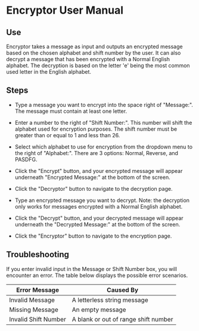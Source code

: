 # Encryptor User Manual

## Use
Encryptor takes a message as input and outputs an encrypted message based on the chosen alphabet and shift number by the user. It can also decrypt a message that has been encrypted with a Normal English alphabet. The decryption is based on the letter 'e' being the most common used letter in the English alphabet.

## Steps
* Type a message you want to encrypt into the space right of "Message:". The message must contain at least one letter.

* Enter a number to the right of "Shift Number:". This number will shift the alphabet used for encryption purposes. The shift number must be greater than or equal to 1 and less than 26.

* Select which alphabet to use for encryption from the dropdown menu to the right of "Alphabet:". There are 3 options: Normal, Reverse, and PASDFG.

* Click the "Encrypt" button, and your encrypted message will appear underneath "Encrypted Message:" at the bottom of the screen.

* Click the "Decryptor" button to navigate to the decryption page.

* Type an encrypted message you want to decrypt. Note: the decryption only works for messages encrypted with a Normal English alphabet.

* Click the "Decrypt" button, and your decrypted message will appear underneath the "Decrypted Message:" at the bottom of the screen.

* Click the "Encryptor" button to navigate to the encryption page.

## Troubleshooting
If you enter invalid input in the Message or Shift Number box, you will encounter an error. The table below displays the possible error scenarios.

Error Message|Caused By
-------------|---------
Invalid Message|A letterless string message
Missing Message|An empty message
Invalid Shift Number|A blank or out of range shift number
